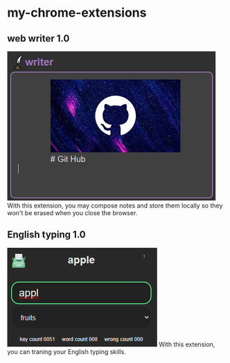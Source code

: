 # my-chrome-extensions

## web writer 1.0
![web writer 1.0](./image/web_writer.png)
With this extension, you may compose notes and store them locally so they won't be erased when you close the browser.

## English typing 1.0
![English typing 1.0](./image//English_typing.png)
With this extension, you can traning your English typing skills.